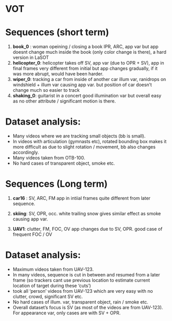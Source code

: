 # VOT

# Sequences (short term)

1. **book_0** : woman opeining / closing a book IPR, ARC, app var but app doesnt change much inside the book (only color change is there), a hard version in LaSOT
2. **helicopter_0**: helicopter takes off SV, app var (due to OPR + SV), app in final frames very different from initial but app changes gradually, if it was more abrupt, would have been harder.
3. **wiper_0**: tracking a car from inside of another car illum var, ranidrops on windshield + illum var causing app var. but position of car doesn’t change much so easier to track
4. **shaking_0**: guitarist in a concert good illumination var but overall easy as no other attribute / significant motion is there.

# Dataset analysis:

- Many videos where we are tracking small objects (bb is small).
- In videos with articulation (gymnasts etc), rotated bounding box makes it more difficult as due to slight rotation / movement, bb also changes accordingly.
- Many videos taken from OTB-100.
- No hard cases of transparent object, smoke etc.

# Sequences (Long term)

1. **car16** : SV, ARC, FM app in intiial frames quite different from later sequence. 

2. **skiing**: SV, OPR, occ. white trailing snow gives similar effect as smoke causing app var. 

3. **UAV1**: clutter, FM, FOC, OV app changes due to SV, OPR. good case of frequent FOC / OV 

# Dataset analysis:

- Maximum videos taken from UAV-123.
- In many videos, sequence is cut in between and resumed from a later frame (so trackers cant use previous location to estimate current location of target during these ‘cuts’)
- took all ‘person’ videos from UAV-123 which are very easy with no clutter, crowd, significant SV etc.
- No hard cases of illum. var, transparent object, rain / smoke etc.
- Overall dataset’s focus is SV (as most of the videos are from UAV-123). For appearance var, only cases are with SV + OPR.
